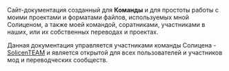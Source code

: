 Сайт-документация созданный для **Команды** и для простоты работы с моими проектами и форматами файлов, используемых мной Солиценом, а также моей командой, соратниками, участниками в наших, или их собственных переводах и проектах.

Данная документация управляется участниками команды Солицена - [SolicenTEAM](https://github.com/SolicenTEAM) и является открытой для всех пользователей и участников мод и переводческих сообществ.